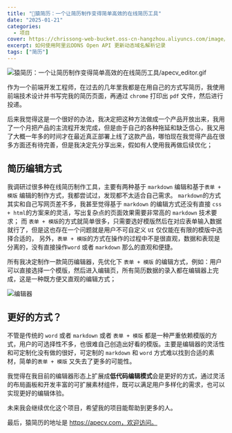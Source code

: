 ```yaml
---
title: "🦍猿简历：一个让简历制作变得简单高效的在线简历工具"
date: "2025-01-21"
categories:
  - 项目
cover: https://chrissong-web-bucket.oss-cn-hangzhou.aliyuncs.com/image/apecv.png
excerpt: 如何使用阿里云DDNS Open API 更新动态域名解析记录
tags: ["简历"]
---
```

![猿简历：一个让简历制作变得简单高效的在线简历工具/apecv_editor.gif](https://chrissong-web-bucket.oss-cn-hangzhou.aliyuncs.com/image/apecv.png)

 作为一个前端开发工程师，在过去的几年里我都是在用自己的方式写简历，我使用前端技术设计并书写完我的简历页面，再通过 `chrome` 打印出 `pdf` 文件，然后进行投递。
 
 后来我觉得这是一个很好的办法，我决定把这种方法做成一个产品开放出来，我用了一个月把产品的主流程开发完成，但是由于自己的各种拖延和缺乏信心，我又用了大概一年多的时间才在最近真正部署上线了这款产品，哪怕现在我觉得产品在很多方面还有待完善，但是我决定先分享出来，假如有人使用我再做后续优化；

 ## 简历编辑方式
 我调研过很多种在线简历制作工具，主要有两种基于 `markdown` 编辑和基于`表单 + 模版` 编辑的制作方式，我都尝试过，发现都不太适合自己需求。
 `markdown`的方式其实和自己写网页差不多，我甚至觉得基于 `markdown` 的编辑方式还没有直接 `css + html`的方案来的灵活，写出复杂点的页面效果需要非常高的 `markdown` 技术要求；
 而 `表单 + 模版`的方式就简单很多，只需要选好模版然后在对应表单输入数据就行了，但是这也存在一个问题就是用户不可自定义 `UI` 仅仅能在有限的模版中选择合适的，
 另外，`表单 + 模版`的方式在操作的过程中不是很直观，数据和表现是分离的，没有直接操作`word` 或者 `markdown` 那么的直观和便捷。

 所有我决定制作一款简历编辑器，先优化下 `表单 + 模版` 的编辑方式，例如：用户可以直接选择一个模版，然后进入编辑页，所有简历数据的录入都在编辑器上完成，这是一种既方便又直观的编辑方式；

![编辑器](https://chrissong-web-bucket.oss-cn-hangzhou.aliyuncs.com/image/tutieshi_640x328_70s%20%281%29.gif)

 ## 更好的方式？
 不管是传统的 `word` 或者 `markdown` 或者 `表单 + 模版` 都是一种严重依赖模版的方式，用户的可选择性不多，也很难自己创造出好看的模版。主要是编辑器的灵活性和可定制化没有做的很好，可定制的 `markdown` 和 `word` 方式难以找到合适的素材，简单的`表单 + 模版` 又失去了更多的可能性。

我觉得在我目前的编辑器形态上扩展成**低代码编辑模式**会是更好的方式，通过灵活的布局画板和开发丰富的可扩展素材组件，既可以满足用户多样化的需求，也可以实现更好的编辑体验。

 未来我会继续优化这个项目，希望我的项目能帮助到更多的人。

最后，猿简历的地址是 https://apecv.com，欢迎访问。